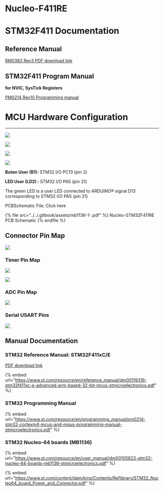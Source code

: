 # Nucleo-F411RE

# STM32F411 Documentation

## Reference Manual

[RM0383 Rev3 PDF download link](https://www.st.com/content/ccc/resource/technical/document/reference\_manual/9b/53/39/1c/f7/01/4a/79/DM00119316.pdf/files/DM00119316.pdf/jcr:content/translations/en.DM00119316.pdf)

## STM32F411 Program Manual

**for NVIC, SysTick Registers**

[PM0214 Rev10 Programming manual](https://www.st.com/resource/en/programming_manual/pm0214-stm32-cortexm4-mcus-and-mpus-programming-manual-stmicroelectronics.pdf)


# MCU Hardware Configuration
--------------------------

![](<../../.gitbook/assets/image (13).png>)

![](<../../.gitbook/assets/image (3) (1) (1) (1).png>)

![](<../../.gitbook/assets/image (31).png>)

![](<../../.gitbook/assets/image (54).png>)

**Buton User (B1):** STM32 I/O PC13 (pin 2)

**LED User (LD2) :** STM32 I/O PA5 (pin 21)

The green LED is a user LED connected to ARDUINO® signal D13 corresponding to STM32 I/O PA5 (pin 21)

PCBSchematic File: Click here

{% file src="../../.gitbook/assets/mb1136-1-.pdf" %}
Nucleo-STM32F411RE PCB Schematic
{% endfile %}

## Connector Pin Map

![](<../../.gitbook/assets/image (99).png>)

### Timer Pin Map

![](<../../.gitbook/assets/image (64).png>)

![](<../../.gitbook/assets/image (113) (1) (1).png>)

### ADC Pin Map

![](<../../.gitbook/assets/image (98).png>)

### Serial USART Pins

![](<../../.gitbook/assets/image (101).png>)

## Manual Documentation

### STM32 Reference Manual: STM32F411xC/E

[PDF download link](https://www.st.com/content/ccc/resource/technical/document/reference\_manual/9b/53/39/1c/f7/01/4a/79/DM00119316.pdf/files/DM00119316.pdf/jcr:content/translations/en.DM00119316.pdf)

{% embed url="https://www.st.com/resource/en/reference_manual/dm00119316-stm32f411xc-e-advanced-arm-based-32-bit-mcus-stmicroelectronics.pdf" %}

### STM32 Programming Manual

{% embed url="https://www.st.com/resource/en/programming_manual/pm0214-stm32-cortexm4-mcus-and-mpus-programming-manual-stmicroelectronics.pdf" %}

### STM32 Nucleo-64 boards (MB1136)

{% embed url="https://www.st.com/resource/en/user_manual/dm00105823-stm32-nucleo-64-boards-mb1136-stmicroelectronics.pdf" %}

{% embed url="https://www.st.com/content/dam/kms/Contents/Reflibrary/STM32_Nucleo64_board_Power_and_Connector.pdf" %}
